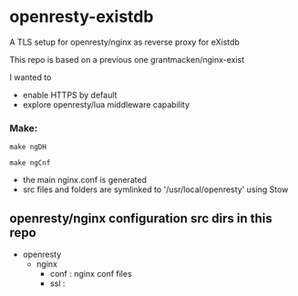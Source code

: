# openresty-existdb

 A TLS setup for openresty/nginx as reverse proxy for eXistdb

This repo is based on a previous one grantmacken/nginx-exist

I wanted to 
 - enable HTTPS by default
 - explore openresty/lua middleware capability

### Make:

`make ngDH`

`make ngCnf`
 - the main nginx.conf is generated 
 - src files and folders are symlinked to '/usr/local/openresty'  using Stow

## openresty/nginx configuration src dirs in this repo 

- openresty
  - nginx
    - conf : nginx conf files
    - ssl  : 

